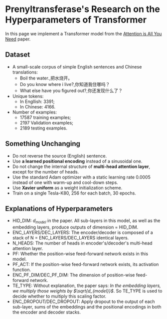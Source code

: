 # Prenyltransferase's Research on the Hyperparameters of Transformer

In this page we implement a Transformer model from the [Attention is All You Need](https://arxiv.org/abs/1706.03762) paper.

## Dataset

* A small-scale corpus of simple English sentences and Chinese translations:
  * Boil the water.,把水烧开。
  * Do you know where i live?,你知道我住哪吗？
  * What else have you figured out?,你还发现什么了？
* Unique tokens:
  * In Engllish: 3391; 
  * In Chinese: 4166.
* Number of examples:
  * 17587 training examples;
  * 2197 Validation examples;
  * 2189 testing examples.

## Something Unchanging

* Do not reverse the source (English) sentence.
* Use **a learned positional encoding** instead of a sinusoidal one.
* Do not change the internal structure of **multi-head attention layer**, except for the number of heads.
* Use the standard Adam optimizer with a static learning rate 0.0005 instead of one with warm-up and cool-down steps.
* Use **Xavier uniform** as a weight initialization scheme.
* Train on a single Tesla-K80, 256 for each batch, 30 epochs.

## Explanations of Hyperparameters

* HID_DIM: $d_{model}$ in the paper. All sub-layers in this model, as well as the embedding layers, produce outputs of dimension = HID_DIM.
* ENC_LAYERS/DEC_LAYERS: The encoder/decoder is composed of a stack of N = ENC_LAYERS/DEC_LAYERS identical layers. 
* N_HEADS: The number of heads in encoder's/decoder's multi-head attention layer.
* PF: Whether the position-wise feed-forward network exists in this model.
* PF_ACT: If the position-wise feed-forward network exists, its activation function.
* ENC_PF_DIM/DEC_PF_DIM: The dimension of position-wise feed-forward network.
* TE_TYPE: Without explanation, the paper says: *In the embedding layers, we multiply those weights by $\sqrt{d_{model}}$*. So TE_TYPE is used to decide whether to multiply this scaling factor.
* ENC_DROPOUT/DEC_DROPOUT: Apply dropout to the output of each sub-layer, sums of the embeddings and the positional encodings in both the encoder and decoder stacks. 

